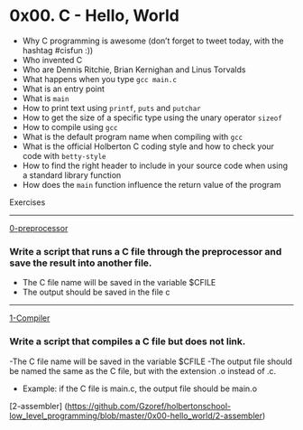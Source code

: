 # 0x00. C - Hello, World

- Why C programming is awesome (don’t forget to tweet today, with the hashtag #cisfun :))
- Who invented C
- Who are Dennis Ritchie, Brian Kernighan and Linus Torvalds
- What happens when you type `gcc main.c`
- What is an entry point
- What is `main`
- How to print text using `printf`, `puts` and `putchar`
- How to get the size of a specific type using the unary operator `sizeof`
- How to compile using `gcc`
- What is the default program name when compiling with `gcc`
- What is the official Holberton C coding style and how to check your code with `betty-style`
- How to find the right header to include in your source code when using a standard library function
- How does the `main` function influence the return value of the program

 Exercises 
<hr />

 [0-preprocessor](https://github.com/Gzoref/holbertonschool-low_level_programming/blob/master/0x00-hello_world/0-preprocessor)

### Write a script that runs a C file through the preprocessor and save the result into another file.
- The C file name will be saved in the variable $CFILE
- The output should be saved in the file c

<hr>

[1-Compiler](https://github.com/Gzoref/holbertonschool-low_level_programming/blob/master/0x00-hello_world/1-compiler)

### Write a script that compiles a C file but does not link.
-The C file name will be saved in the variable $CFILE
-The output file should be named the same as the C file, but with the extension .o instead of .c.
- Example: if the C file is main.c, the output file should be main.o

[2-assembler] (https://github.com/Gzoref/holbertonschool-low_level_programming/blob/master/0x00-hello_world/2-assembler)
